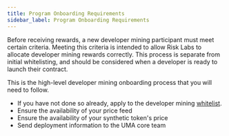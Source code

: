```yaml
---
title: Program Onboarding Requirements
sidebar_label: Program Onboarding Requirements
---
```


Before receiving rewards, a new developer mining participant must meet certain criteria. Meeting this criteria is intended to allow Risk Labs to allocate developer mining rewards correctly. This process is separate from initial whitelisting, and should be considered when a developer is ready to launch their contract. 

This is the high-level developer mining onboarding process that you will need to follow.

- If you have not done so already, apply to the developer mining [whitelist](https://docs.google.com/forms/d/e/1FAIpQLSdPWOm4pNyqgDhXXr8wblWuSXXGslsGiJaFzrSNjN2RcG2RTQ/viewform).
- Ensure the availability of your price feed
- Ensure the availability of your synthetic token's price
- Send deployment information to the UMA core team



## 